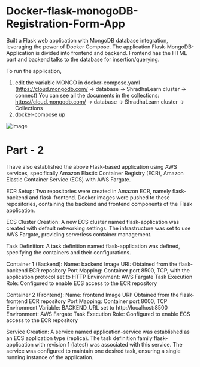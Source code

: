 # Docker-flask-monogoDB-Registration-Form-App
Built a Flask web application with MongoDB database integration, leveraging the power of Docker Compose.
The application Flask-MongoDB-Application is divided into frontend and backend.
Frontend has the HTML part and backend talks to the database for insertion/querying.

To run the application,
1) edit the variable MONGO in docker-compose.yaml (https://cloud.mongodb.com/ -> database -> ShradhaLearn cluster -> connect) 
You can see all the documents in the collections: https://cloud.mongodb.com/ -> database -> ShradhaLearn cluster -> Collections
2) docker-compose up

![image](https://github.com/shradha810/Docker-flask-monogoDB-Registration-Form-App/assets/60320258/08d1ea8d-3948-4250-b076-f8605a316145)


# Part - 2
I have also established the above Flask-based application using AWS services, specifically Amazon Elastic Container Registry (ECR), Amazon Elastic Container Service (ECS) with AWS Fargate.

ECR Setup:
Two repositories were created in Amazon ECR, namely flask-backend and flask-frontend. Docker images were pushed to these repositories, containing the backend and frontend components of the Flask application.


ECS Cluster Creation:
A new ECS cluster named flask-application was created with default networking settings.
The infrastructure was set to use AWS Fargate, providing serverless container management.


Task Definition:
A task definition named flask-application was defined, specifying the containers and their configurations.

Container 1 (Backend):
Name: backend
Image URI: Obtained from the flask-backend ECR repository
Port Mapping: Container port 8500, TCP, with the application protocol set to HTTP
Environment: AWS Fargate
Task Execution Role: Configured to enable ECS access to the ECR repository

Container 2 (Frontend):
Name: frontend
Image URI: Obtained from the flask-frontend ECR repository
Port Mapping: Container port 8000, TCP
Environment Variable: BACKEND_URL set to http://localhost:8500
Environment: AWS Fargate
Task Execution Role: Configured to enable ECS access to the ECR repository


Service Creation:
A service named application-service was established as an ECS application type (replica). The task definition family flask-application with revision 1 (latest) was associated with this service. The service was configured to maintain one desired task, ensuring a single running instance of the application.
